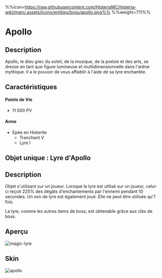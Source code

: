 %%icon=https://raw.githubusercontent.com/HisteriaMC/histeria-wiki/main/.assets/icons/entities/boss/apollo.png%%
%%weight=711%%
# Apollo

## Description 
Apollo, le dieu grec du soleil, de la musique, de la poésie et des arts, se dresse en tant que figure lumineuse et multidimensionnelle dans l'arène mythique.
 Il a le pouvoir de vous affaiblir à l'aide de sa lyre enchantée.

## Caractéristiques

#### __Points de Vie__
+ 11 000 PV

#### __Arme__
+ Epée en Histerite 
  - Tranchant V
  - Lyre I

## Objet unique : Lyre d'Apollo

## Description
Objet s'utilisant sur un joueur. Lorsque la lyre est utilisé sur un joueur, celui-ci reçoit 225% des dégâts d'enchantements par l'ennemi pendant 10 secondes.
 Un son de lyre est également joué. Elle ne peut être utilisée qu'1 fois. 

La lyre, comme les autres items de boss, est obtenable grâce aux clés de boss.

## Aperçu
![magic-lyre](https://raw.githubusercontent.com/HisteriaMC/histeria-wiki/main/.assets/items/magic-lyre.png)

## Skin
![apollo](https://raw.githubusercontent.com/HisteriaMC/histeria-wiki/main/.assets/entities/boss/apollo.png)


